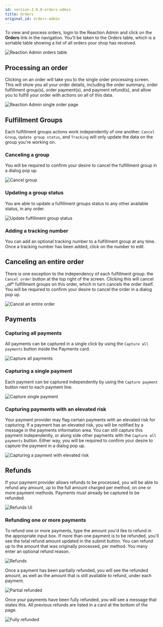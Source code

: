 ```yaml
---
id: version-3.0.0-orders-admin
title: Orders
original_id: orders-admin
---
```


To view and process orders, login to the Reaction Admin and click on the <i class="font-icon fa fa-inbox"></i> **Orders** link in the navigation. You'll be taken to the Orders table, which is a sortable table showing a list of all orders your shop has received.

![](/assets/operator-guide-orders-table.png "Reaction Admin orders table")

## Processing an order

Clicking on an order will take you to the single order processing screen. This will show you all your order details, including the order summary, order fulfillment group(s), order payment(s), and payment refund(s), and allow you to fulfill your order with actions on all of this data.

![](/assets/operator-guide-single-order.png "Reaction Admin single order page")

## Fulfillment Groups

Each fulfillment groups actions work independently of one another. `Cancel Group`, `Update group status`, and `Tracking` will only update the data on the group you're working on.

### Canceling a group

You will be required to confirm your desire to cancel the fulfillment group in a dialog pop up.

![](/assets/operator-guide-cancel-group.png "Cancel group")

### Updating a group status

You are able to update a fulfillment groups status to any other available status, in any order.

![](/assets/operator-guide-update-group-status.png "Update fulfillment group status")

### Adding a tracking number

You can add an optional tracking number to a fulfillment group at any time. Once a tracking number has been added, click on the number to edit.

## Canceling an entire order

There is one exception to the independency of each fulfillment group: the `Cancel order` button at the top right of the screen. Clicking this will cancel _*all** fulfillment groups on this order, which in turn cancels the order itself. You will be required to confirm your desire to cancel the order in a dialog pop up.

![](/assets/operator-guide-single-order-cancel-order.png "Cancel an entire order")

## Payments

### Capturing all payments

All payments can be captured in a single click by using the `Capture all payments` button inside the Payments card.

![](/assets/operator-guide-capture-all-payments.png "Capture all payments")

### Capturing a single payment

Each payment can be captured independently by using the `Capture payment` button next to each payment line.

![](/assets/operator-guide-capture-single-payment.png "Capture single payment")

### Capturing payments with an elevated risk

Your payment provider may flag certain payments with an elevated risk for capturing. If a payment has an elevated risk, you will be notified by a message in the payments information area. You can still capture this payment independently, or along side other payments with the `Capture all payments` button. Either way, you will be required to confirm your desire to capture the payment in a dialog pop up.

![](/assets/operator-guide-single-order-elevated-risk-payment.png "Capturing a payment with elevated risk")

## Refunds

If your payment provider allows refunds to be processed, you will be able to refund any amount, up to the full amount charged per method, on one or more payment methods. Payments must already be captured to be refunded.

![](/assets/operator-guide-single-order-refunds.png "Refunds UI")

### Refunding one or more payments

To refund one or more payments, type the amount you'd like to refund in the appropriate input box. If more than one payment is to be refunded, you'll see the total refund amount updated in the submit button. You can refund up to the amount that was originally processed, per method. You many enter an optional refund reason.

![](/assets/operator-guide-refunds.png "Refunds")

Once a payment has been partially refunded, you will see the refunded amount, as well as the amount that is still available to refund, under each payment.

![](/assets/operator-guide-partial-refunds.png "Partial refunded")

Once your payments have been fully refunded, you will see a message that states this. All previous refunds are listed in a card at the bottom of the page.

![](/assets/operator-guide-fully-refunded.png "Fully refunded")
